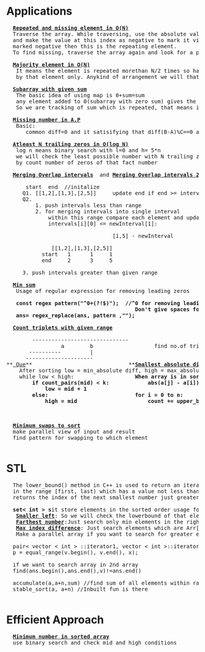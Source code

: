 # Applications
  <pre>
  <b><a href="https://github.com/teja963/DSA-and-MYSQL/blob/master/Sliding%20Window/4.%20Count%20anagrams.cpp">Repeated and missing element in O(N)</a></b>
  Traverse the array. While traversing, use the absolute value of every element as an index -  abs(arr[i])-1
  and make the value at this index as negative to mark it visited. If something is already
  marked negative then this is the repeating element.
  To find missing, traverse the array again and look for a positive value.
  
  <b><a href="https://github.com/teja963/DSA-and-MYSQL/blob/master/Searching%20Sorting/6.%20Majority%20element.cpp">Majority element in O(N)</a></b>
   It means the element is repeated morethan N/2 times so half of the array is occupied
   by that element only. Anykind of arrangement we will that element in atmost 1 
   
  <b><a href="https://github.com/teja963/DSA-and-MYSQL/blob/master/Searching%20Sorting/13.%20count%20num%20of%20subarray%20with%20given%20sum.cpp">Subarray with given sum</a></b>
   The basic idea of using map is 0+sum=sum
   any element added to 0(subarray with zero sum) gives the same sum
   So we are tracking of sum which is repeated, that means it contain zero sum
   
  <b><a href="https://github.com/teja963/DSA-and-MYSQL/blob/master/Searching%20Sorting/14.%20missing%20num%20ap.cpp">Missing number in A.P</a></b>
   Basic:
      common diff=0 and it satisifying that diff(B-A)%C==0 and divisiblity(B-A)/C>=0
      
  <b><a href="https://github.com/teja963/DSA-and-MYSQL/blob/master/Searching%20Sorting/15.%20atleast%20trailing%20zeros.cpp">Atleast N trailing zeros in O(log N)</a></b>
   log n means binary search with l=0 and h= 5*n
   we will check the least possible number with N trailing zeros,
   by count number of zeros of that fact number 
   
  <b><a href="https://github.com/teja963/DSA-and-MYSQL/blob/master/Searching%20Sorting/17.%20merging%20overlap%20intervals.cpp">Merging Overlap intervals</a></b>  and <b><a href="https://github.com/teja963/DSA-and-MYSQL/blob/master/Searching%20Sorting/18.%20Merging%20overlap%20intervals%202.cpp">Merging Overlap intervals 2</a></b>
     
      start  end  //initalize   
     Q1. [[1,2],[1,3],[2,5]]     update end if end >= intervals[i][0]  //merging intervals case
     Q2. 
         1. push intervals less than range
         2. for merging intervals into single interval 
             within this range compare each element and update( initialzing start,end = newInterval)
             intervals[i][0] <= newInterval[1]:
             
		                         [1,5] - newInterval
		      
		      [[1,2],[1,3],[2,5]]
	       start   1      1     1 
	       end     2      3     5
	       
	 3. push intervals greater than given range
         
  <b><a href="https://github.com/teja963/DSA-and-MYSQL/blob/master/Searching%20Sorting/20.%20Min%20sum.cpp">Min sum</a></b>
   Usage of regular expression for removing leading zeros
   <b>
   const regex pattern("^0+(?!$)");  //^0 for removing leading zeros , (?!) for non-neg , $ for ending of string
                                        Don't give spaces for expression
   ans= regex_replace(ans, pattern ,"");
   </b>
  <b><a href="https://github.com/teja963/DSA-and-MYSQL/blob/master/Searching%20Sorting/22.%20count%20triplet%20with%20given%20range.cpp">Count triplets with given range</a></b>
    
        ------------------------------
                 a        b                   find no.of triplets less than b and a-1
       ----------         |
      ---------------------
**<a href="https://practice.geeksforgeeks.org/problems/smallest-absolute-difference4320/1#"> Que</a>**                              **<b><a href="https://github.com/teja963/DSA-and-MYSQL/blob/master/Searching%20Sorting/27.%20Smallest%20Absolute%20difference.cpp">Smallest absolute difference</a></b>**
  	After sorting low = min_absolute diff, high = max_absolute diff in O(N)
  	while low < high:					<b>When array is in sorted order we can find the no. of absolute diff
  	  	if count_pairs(mid) < k:			abs(a[j] - a[i]) <= mid in O(N log N)
  	  		low = mid + 1
  	  	else:							for i = 0 to n:
  	  		high = mid						count += upper_bound(a+i, a+n, a[i]+mid) - (a+i+1)
  	  							</b>	
  	  			  		
  
  <b><a href="https://github.com/teja963/Advanced-DSA/blob/master/Searching%20Sorting/29.%20Min%20Swaps%20to%20sort.cpp">Minimum swaps to sort</a></b>
  make parallel view of input and result
  find pattern for swapping to which element
   </pre>
# STL
  <pre>
  The lower_bound() method in C++ is used to return an iterator pointing to the first element
  in the range [first, last) which has a value not less than val. This means that the function 
  returns the index of the next smallest number just greater than or equal to that number.
  
  <b>set< int > s</b>it store elements in the sorted order usage for searching elements
   <b><a href="https://github.com/teja963/Advanced-DSA/blob/master/Searching%20Sorting/28.%20Smaller%20on%20left.cpp">Smaller left</a></b>: So we will check the lowerbound of that element in log n time
   <b><a href="https://github.com/teja963/Advanced-DSA/blob/master/Searching%20Sorting/31.%20Farthest%20number.cpp">Farthest number</a></b>:Just search only min elements in the right side in log n time
   <b><a href="https://github.com/teja963/Advanced-DSA/blob/master/Searching%20Sorting/32.%20Max%20index%20difference.cpp">Max index difference</a></b>: Just search elements which are Arr[i] <= Arr[j] by making parralel view
   Make a parallel array if you want to search for greater elements instead of searching all logic 
  
  pair< vector < int > ::iterator1, vector < int >::iterator2>p;
  p = equal_range(v.begin(), v.end(), x);
  
  if we want to search array in 2nd array
  find(ans.begin(),ans.end(),v)!=ans.end()
  
  accumulate(a,a+n,sum) //find sum of all elements within range, we can modify it
  stable_sort(a, a+n) //Inbuilt fun is there
  </pre>
  
# Efficient Approach
  <pre>
  <b><a href="https://github.com/teja963/Advanced-DSA/tree/master/Searching%20Sorting">Minimum number in sorted array</a></b>
  use binary search and check mid and high conditions
  </pre>
